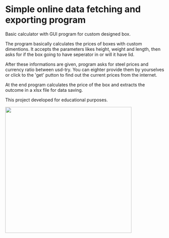 # Simple online data fetching and exporting program
Basic calculator with GUI program for custom designed box.

The program basically calculates the prices of boxes with custom dimentions. It accepts the parameters likes height, weight and length, then asks for if the box going to have seperator in or will it have lid.

After these informations are given, program asks for steel prices and currency ratio between usd-try. You can eighter provide them by yourselves or click to the 'get' putton to find out the current prices from the internet.

At the end program calculates the price of the box and extracts the outcome in a xlsx file for data saving.

This project developed for educational purposes.

<img src="https://user-images.githubusercontent.com/43733194/79229143-38564600-7e6b-11ea-9a20-646bfecbe713.jpeg" width=400 >
